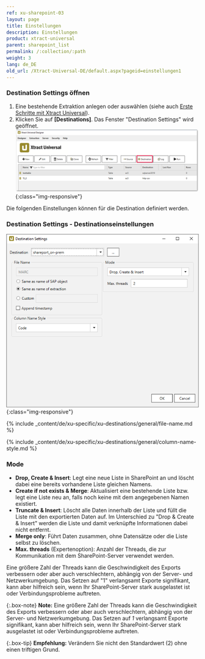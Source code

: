 ```yaml
---
ref: xu-sharepoint-03
layout: page
title: Einstellungen
description: Einstellungen
product: xtract-universal
parent: sharepoint_list
permalink: /:collection/:path
weight: 3
lang: de_DE
old_url: /Xtract-Universal-DE/default.aspx?pageid=einstellungen1
---
```

### Destination Settings öffnen

1. Eine bestehende Extraktion anlegen oder auswählen (siehe auch [Erste Schritte mit Xtract Universal](../../erste-schritte/eine-neue-extraktion-anlegen)).
2. Klicken Sie auf **[Destinations]**. Das Fenster "Destination Settings" wird geöffnet.
![Destination-settings](/img/content/xu/xu_designer_destination.png){:class="img-responsive"}

Die folgenden Einstellungen können für die Destination definiert werden. 
  
### Destination Settings - Destinationseinstellungen

![SharePointExtractionSpecificSettings](/img/content/xu/SP_destination_settings.png){:class="img-responsive"}

{% include _content/de/xu-specific/xu-destinations/general/file-name.md %}

{% include _content/de/xu-specific/xu-destinations/general/column-name-style.md %}

### Mode

- **Drop, Create & Insert**:  Legt eine neue Liste in SharePoint an und löscht dabei eine bereits vorhandene Liste gleichen Namens.
- **Create if not exists & Merge**: Aktualisiert eine bestehende Liste bzw. legt eine Liste neu an, falls noch keine mit dem angegebenen Namen existiert.
- **Truncate & Insert**:  Löscht alle Daten innerhalb der Liste und füllt die Liste mit den exportierten Daten auf. Im Unterschied zu "Drop & Create & Insert" werden die Liste und damit verknüpfte Informationen dabei nicht entfernt.
- **Merge only**:  Führt Daten zusammen, ohne Datensätze oder die Liste selbst zu löschen.
 - **Max. threads** (Expertenoption): Anzahl der Threads, die zur Kommunikation mit dem SharePoint-Server verwendet werden.



Eine größere Zahl der Threads kann die Geschwindigkeit des Exports verbessern oder aber auch verschlechtern, abhängig von der Server- und Netzwerkumgebung.
Das Setzen auf "1" verlangsamt Exporte signifikant, kann aber hilfreich sein, wenn Ihr SharePoint-Server stark ausgelastet ist oder Verbindungsprobleme auftreten. 
   
 
{:.box-note}
**Note:** Eine größere Zahl der Threads kann die Geschwindigkeit des Exports verbessern oder aber auch verschlechtern, abhängig von der Server- und Netzwerkumgebung.
 Das Setzen auf *1* verlangsamt Exporte signifikant, kann aber hilfreich sein, wenn Ihr SharePoint-Server stark ausgelastet ist oder Verbindungsprobleme auftreten. 
 
{:.box-tip}
**Empfehlung:** Verändern Sie nicht den Standardwert (2) ohne einen triftigen Grund.  

